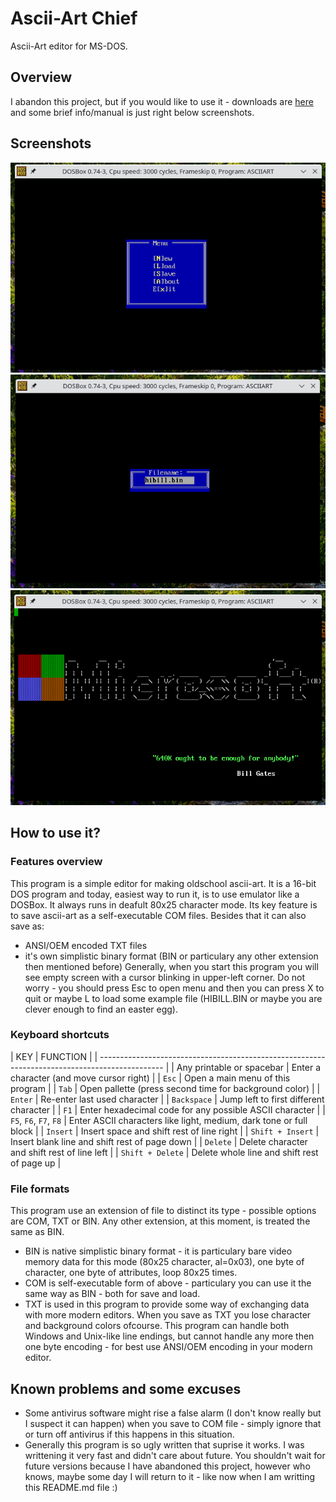 # Ascii-Art Chief
Ascii-Art editor for MS-DOS.
## Overview
I abandon this project, but if you would like to use it - downloads are [here](https://github.com/tstamborski/ascii-art-chief/releases/download/v0.4/asciiart.zip) and some brief info/manual is just right below screenshots.
## Screenshots
![](screenshot-0.png)
![](screenshot-1.png)
![](screenshot-2.png)
## How to use it?
### Features overview
This program is a simple editor for making oldschool ascii-art. It is a 16-bit DOS program and today, easiest way to run it, is to use emulator like a DOSBox. It always runs in deafult 80x25 character mode. Its key feature is to save ascii-art as a self-executable COM files. Besides that it can also save as:
* ANSI/OEM encoded TXT files
* it's own simplistic binary format (BIN or particulary any other extension then mentioned before)
Generally, when you start this program you will see empty screen with a cursor blinking in upper-left corner. Do not worry - you should press Esc to open menu and then you can press X to quit or maybe L to load some example file (HIBILL.BIN or maybe you are clever enough to find an easter egg).
### Keyboard shortcuts
 | KEY                       | FUNCTION                                                           |
 | ---------------------------------------------------------------------------------------------- |
 | Any printable or spacebar | Enter a character (and move cursor right)                          |
 | `Esc`                     | Open a main menu of this program                                   |
 | `Tab`                     | Open pallette (press second time for background color)             |
 | `Enter`                   | Re-enter last used character                                       |
 | `Backspace`               | Jump left to first different character                             |
 | `F1`                      | Enter hexadecimal code for any possible ASCII character            |
 | `F5`, `F6`, `F7`, `F8`    | Enter ASCII characters like light, medium, dark tone or full block |
 | `Insert`                  | Insert space and shift rest of line right                          |
 | `Shift + Insert`          | Insert blank line and shift rest of page down                      |
 | `Delete`                  | Delete character and shift rest of line left                       |
 | `Shift + Delete`          | Delete whole line and shift rest of page up                        |
### File formats
This program use an extension of file to distinct its type - possible options are COM, TXT or BIN. Any other extension, at this moment, is treated the same as BIN.
* BIN is native simplistic binary format - it is particulary bare video memory data for this mode (80x25 character, al=0x03), one byte of character, one byte of attributes, loop 80x25 times.
* COM is self-executable form of above - particulary you can use it the same way as BIN - both for save and load.
* TXT is used in this program to provide some way of exchanging data with more modern editors. When you save as TXT you lose character and background colors ofcourse. This program can handle both Windows and Unix-like line endings, but cannot handle any more then one byte encoding - for best use ANSI/OEM encoding in your modern editor.
## Known problems and some excuses
* Some antivirus software might rise a false alarm (I don't know really but I suspect it can happen) when you save to COM file - simply ignore that or turn off antivirus if this happens in this situation.
* Generally this program is so ugly written that suprise it works. I was writtening it very fast and didn't care about future. You shouldn't wait for future versions because I have abandoned this project, however who knows, maybe some day I will return to it - like now when I am writting this README.md file :)
